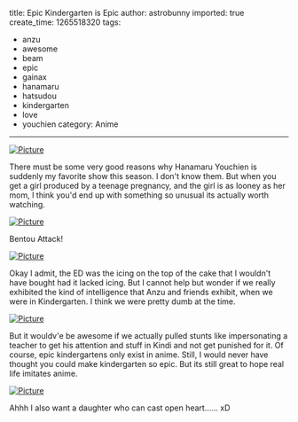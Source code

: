 title: Epic Kindergarten is Epic
author: astrobunny
imported: true
create_time: 1265518320
tags:
- anzu
- awesome
- beam
- epic
- gainax
- hanamaru
- hatsudou
- kindergarten
- love
- youchien
category: Anime
---
 [![](wp-uploads/2010/02/wpid-Commie-Hanamaru-Youchien-04-7BACFF5B_3-500x283.jpg "Picture")](/images/wp-uploads/2010/02/wpid-Commie-Hanamaru-Youchien-04-7BACFF5B_3.jpg)  
  
There must be some very good reasons why Hanamaru Youchien is suddenly my favorite show this season. I don't know them. But when you get a girl produced by a teenage pregnancy, and the girl is as looney as her mom, I think you'd end up with something so unusual its actually worth watching.  
<!--more-->  
 [![](wp-uploads/2010/02/wpid-Commie-Hanamaru-Youchien-04-7BACFF5B_0-500x283.jpg "Picture")](/images/wp-uploads/2010/02/wpid-Commie-Hanamaru-Youchien-04-7BACFF5B_0.jpg)  
  
Bentou Attack!  
  
 [![](wp-uploads/2010/02/wpid-Commie-Hanamaru-Youchien-04-7BACFF5B_1-500x283.jpg "Picture")](/images/wp-uploads/2010/02/wpid-Commie-Hanamaru-Youchien-04-7BACFF5B_1.jpg)  
  
Okay I admit, the ED was the icing on the top of the cake that I wouldn't have bought had it lacked icing. But I cannot help but wonder if we really exhibited the kind of intelligence that Anzu and friends exhibit, when we were in Kindergarten. I think we were pretty dumb at the time.  
  
 [![](wp-uploads/2010/02/wpid-Commie-Hanamaru-Youchien-04-7BACFF5B_2-500x283.jpg "Picture")](/images/wp-uploads/2010/02/wpid-Commie-Hanamaru-Youchien-04-7BACFF5B_2.jpg)  
  
But it wouldv'e be awesome if we actually pulled stunts like impersonating a teacher to get his attention and stuff in Kindi and not get punished for it. Of course, epic kindergartens only exist in anime. Still, I would never have thought you could make kindergarten so epic. But its still great to hope real life imitates anime.  
  
 [![](wp-uploads/2010/02/wpid-Commie-Hanamaru-Youchien-04-7BACFF5B_4-500x283.jpg "Picture")](/images/wp-uploads/2010/02/wpid-Commie-Hanamaru-Youchien-04-7BACFF5B_4.jpg)  
  
Ahhh I also want a daughter who can cast open heart...... xD